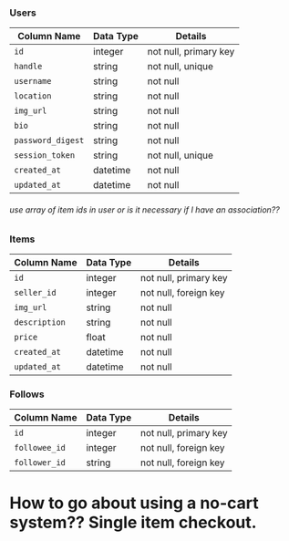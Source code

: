 ### Users

| Column Name       | Data Type | Details               |
|-------------------|-----------|-----------------------|
| `id`              | integer   | not null, primary key |
| `handle`          | string    | not null, unique      |
| `username`        | string    | not null              |
| `location`        | string    | not null              |
| `img_url`         | string    | not null              |
| `bio`             | string    | not null              |
| `password_digest` | string    | not null              |
| `session_token`   | string    | not null, unique      |
| `created_at`      | datetime  | not null              |
| `updated_at`      | datetime  | not null              |

###### use array of item ids in user or is it necessary if I have an association??

### Items

| Column Name   | Data Type | Details               |
|---------------|-----------|-----------------------|
| `id`          | integer   | not null, primary key |
| `seller_id`   | integer   | not null, foreign key |
| `img_url`     | string    | not null              |
| `description` | string    | not null              |
| `price`       | float     | not null              |
| `created_at`  | datetime  | not null              |
| `updated_at`  | datetime  | not null              |

### Follows

| Column Name   | Data Type | Details               |
|---------------|-----------|-----------------------|
| `id`          | integer   | not null, primary key |
| `followee_id` | integer   | not null, foreign key |
| `follower_id` | string    | not null, foreign key |

# How to go about using a no-cart system?? Single item checkout.